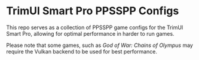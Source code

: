 # TrimUI Smart Pro PPSSPP Configs

This repo serves as a collection of PPSSPP game configs for the TrimUI Smart Pro, allowing for optimal performance in harder to run games.

Please note that some games, such as *God of War: Chains of Olympus* may require the Vulkan backend to be used for best performance.